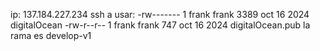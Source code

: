 ip: 137.184.227.234
ssh a usar:
-rw-------  1 frank frank 3389 oct 16  2024 digitalOcean
-rw-r--r--  1 frank frank  747 oct 16  2024 digitalOcean.pub
la rama es develop-v1
